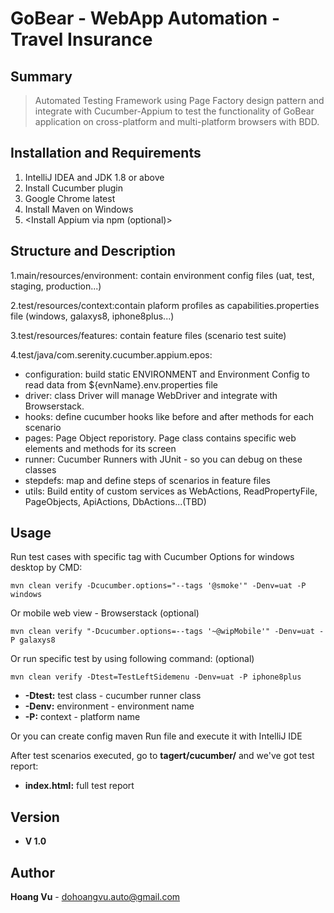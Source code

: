 # GoBear - WebApp Automation - Travel Insurance

## Summary
>Automated Testing Framework using Page Factory design pattern and integrate with Cucumber-Appium to test the functionality of GoBear application on cross-platform and multi-platform browsers with BDD.

## Installation and Requirements

1. IntelliJ IDEA and JDK 1.8 or above
2. Install Cucumber plugin
3. Google Chrome latest
4. Install Maven on Windows
5. <Install Appium via npm (optional)>

## Structure and Description

1.main/resources/environment: contain environment config files (uat, test, staging, production...)
 
2.test/resources/context:contain plaform profiles as capabilities.properties file (windows, galaxys8, iphone8plus...) 

3.test/resources/features: contain feature files (scenario test suite)

4.test/java/com.serenity.cucumber.appium.epos:
- configuration: build static ENVIRONMENT and Environment Config to read data from ${evnName}.env.properties file
- driver: class Driver will manage WebDriver and integrate with Browserstack.
- hooks: define cucumber hooks like before and after methods for each scenario
- pages: Page Object reporistory. Page class contains specific web elements and methods for its screen
- runner: Cucumber Runners with JUnit - so you can debug on these classes
- stepdefs: map and define steps of scenarios in feature files
- utils: Build entity of custom services as WebActions, ReadPropertyFile, PageObjects, ApiActions, DbActions...(TBD)

## Usage

Run test cases with specific tag with Cucumber Options for windows desktop by CMD:

```
mvn clean verify -Dcucumber.options="--tags '@smoke'" -Denv=uat -P windows
```

Or mobile web view - Browserstack (optional)

```
mvn clean verify "-Dcucumber.options=--tags '~@wipMobile'" -Denv=uat -P galaxys8
```

Or run specific test by using following command: (optional)

```
mvn clean verify -Dtest=TestLeftSidemenu -Denv=uat -P iphone8plus
```

- **-Dtest:** test class - cucumber runner class
- **-Denv:** environment - environment name
- **-P:** context - platform name

Or you can create config maven Run file and execute it with IntelliJ IDE

After test scenarios executed, go to **tagert/cucumber/** and we've got test report:
- **index.html:** full test report

## Version
* **V 1.0**

## Author
 **Hoang Vu** - dohoangvu.auto@gmail.com